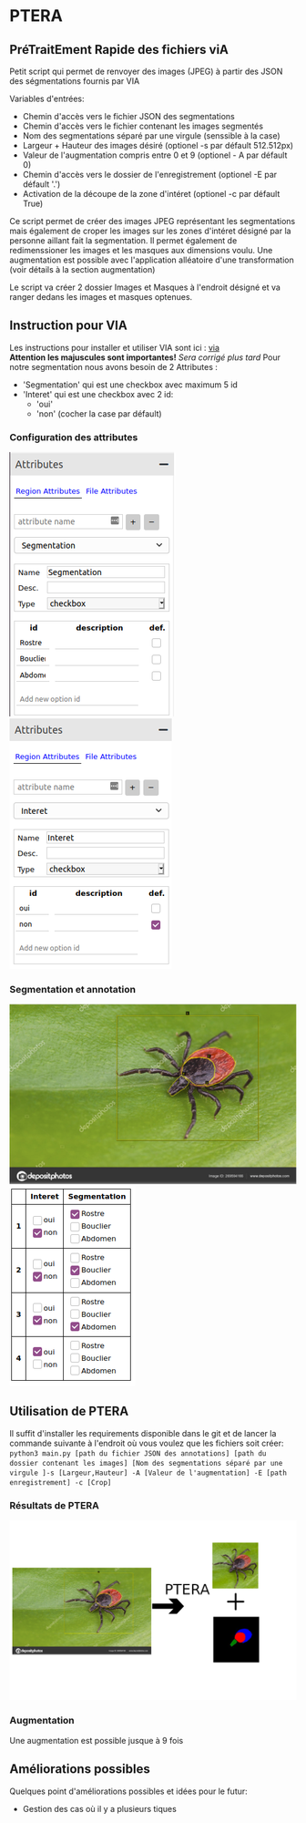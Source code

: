 # PTERA
## PréTraitEment Rapide des fichiers viA

Petit script qui permet de renvoyer des images (JPEG) à partir des JSON des ségmentations fournis par VIA  

Variables d'entrées:  
* Chemin d'accès vers le fichier JSON des segmentations
* Chemin d'accès vers le fichier contenant les images segmentés
* Nom des segmentations séparé par une virgule (senssible à la case)
* Largeur + Hauteur des images désiré (optionel -s par défault 512.512px)
* Valeur de l'augmentation compris entre 0 et 9 (optionel - A par défault 0)
* Chemin d'accès vers le dossier de l'enregistrement (optionel -E par défault '.')
* Activation de la découpe de la zone d'intéret (optionel -c par défault True)  
  
Ce script permet de créer des images JPEG représentant les segmentations mais également de croper les images sur les zones d'intéret désigné par la personne aillant fait la segmentation. Il permet également de redimenssioner les images et les masques aux dimensions voulu.
Une augmentation est possible avec l'application alléatoire d'une transformation (voir détails à la section augmentation)

Le script va créer 2 dossier Images et Masques à l'endroit désigné et va ranger dedans les images et masques optenues.  

## Instruction pour VIA  

Les instructions pour installer et utiliser VIA sont ici : [via](https://www.robots.ox.ac.uk/~vgg/software/via/)  
**Attention les majuscules sont importantes!** *Sera corrigé plus tard*
Pour notre segmentation nous avons besoin de 2 Attributes :
* 'Segmentation' qui est une checkbox avec maximum 5 id
* 'Interet' qui est une checkbox avec 2 id:
  * 'oui'
  * 'non' (cocher la case par défault)  

### Configuration des attributes 

![Image pour l'attribute Segmentation](https://github.com/YFrendo/ptera/blob/main/images_readme/Segmentation.png?raw=true)
![Image pour l'attribute Interet](https://github.com/YFrendo/ptera/blob/main/images_readme/Interet.png?raw=true)  

### Segmentation et annotation  

![Segmentation](https://github.com/YFrendo/ptera/blob/main/images_readme/Image_segmente.png?raw=true)
![Annotations](https://github.com/YFrendo/ptera/blob/main/images_readme/Annotations.png?raw=true)  

## Utilisation de PTERA  

Il suffit d'installer les requirements disponible dans le git et de lancer la commande suivante à l'endroit où vous voulez que les fichiers soit créer:  
`python3 main.py [path du fichier JSON des annotations] [path du dossier contenant les images] [Nom des segmentations séparé par une virgule ]-s [Largeur,Hauteur] -A [Valeur de l'augmentation] -E [path enregistrement] -c [Crop]`

### Résultats de PTERA

![Image pour l'attribute Region](https://github.com/YFrendo/ptera/blob/main/images_readme/Resultat_ptera.png?raw=true)

### Augmentation

Une augmentation est possible jusque à 9 fois

## Améliorations possibles

Quelques point d'améliorations possibles et idées pour le futur:
* Gestion des cas où il y a plusieurs tiques 
